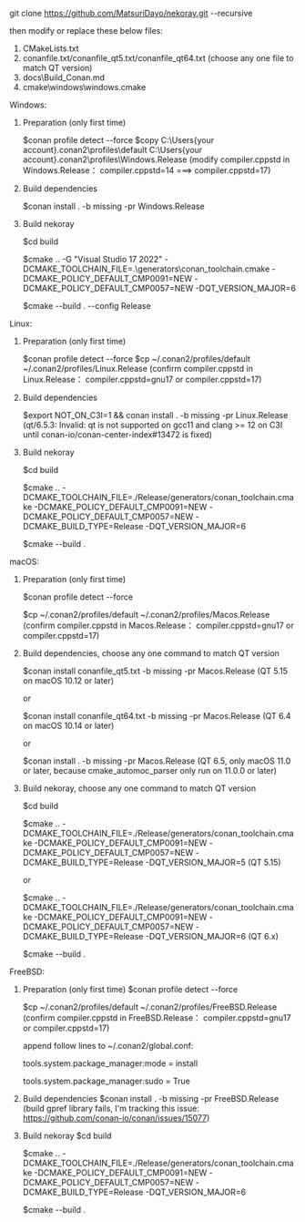 git clone https://github.com/MatsuriDayo/nekoray.git --recursive

then modify or replace these below files:
1. CMakeLists.txt
2. conanfile.txt/conanfile_qt5.txt/conanfile_qt64.txt (choose any one file to match QT version)
3. docs\Build_Conan.md
4. cmake\windows\windows.cmake

Windows:
1. Preparation (only first time)

   $conan profile detect --force
   $copy C:\Users\{your account}\.conan2\profiles\default C:\Users\{your account}\.conan2\profiles\Windows.Release
   (modify compiler.cppstd in Windows.Release： compiler.cppstd=14 ===> compiler.cppstd=17)
2. Build dependencies

   $conan install . -b missing -pr Windows.Release
3. Build nekoray

   $cd build

   $cmake .. -G "Visual Studio 17 2022" -DCMAKE_TOOLCHAIN_FILE=.\generators\conan_toolchain.cmake -DCMAKE_POLICY_DEFAULT_CMP0091=NEW -DCMAKE_POLICY_DEFAULT_CMP0057=NEW -DQT_VERSION_MAJOR=6

   $cmake --build . --config Release

Linux:
1. Preparation (only first time)

   $conan profile detect --force
   $cp ~/.conan2/profiles/default ~/.conan2/profiles/Linux.Release
   (confirm compiler.cppstd in Linux.Release： compiler.cppstd=gnu17 or compiler.cppstd=17)
2. Build dependencies

   $export NOT_ON_C3I=1 && conan install . -b missing -pr Linux.Release
   (qt/6.5.3: Invalid: qt is not supported on gcc11 and clang >= 12 on C3I until conan-io/conan-center-index#13472 is fixed)
3. Build nekoray

   $cd build

   $cmake .. -DCMAKE_TOOLCHAIN_FILE=./Release/generators/conan_toolchain.cmake -DCMAKE_POLICY_DEFAULT_CMP0091=NEW -DCMAKE_POLICY_DEFAULT_CMP0057=NEW -DCMAKE_BUILD_TYPE=Release -DQT_VERSION_MAJOR=6

   $cmake --build .

macOS:
1. Preparation (only first time)

   $conan profile detect --force

   $cp ~/.conan2/profiles/default ~/.conan2/profiles/Macos.Release
   (confirm compiler.cppstd in Macos.Release： compiler.cppstd=gnu17 or compiler.cppstd=17)
2. Build dependencies, choose any one command to match QT version

   $conan install conanfile_qt5.txt -b missing -pr Macos.Release 
   (QT 5.15 on macOS 10.12 or later)

   or

   $conan install conanfile_qt64.txt -b missing -pr Macos.Release
   (QT 6.4 on macOS 10.14 or later)

   or

   $conan install . -b missing -pr Macos.Release
    (QT 6.5, only macOS 11.0 or later, because cmake_automoc_parser only run on 11.0.0 or later)
3. Build nekoray, choose any one command to match QT version

   $cd build

   $cmake .. -DCMAKE_TOOLCHAIN_FILE=./Release/generators/conan_toolchain.cmake -DCMAKE_POLICY_DEFAULT_CMP0091=NEW -DCMAKE_POLICY_DEFAULT_CMP0057=NEW -DCMAKE_BUILD_TYPE=Release -DQT_VERSION_MAJOR=5 (QT 5.15)

   or

   $cmake .. -DCMAKE_TOOLCHAIN_FILE=./Release/generators/conan_toolchain.cmake -DCMAKE_POLICY_DEFAULT_CMP0091=NEW -DCMAKE_POLICY_DEFAULT_CMP0057=NEW -DCMAKE_BUILD_TYPE=Release -DQT_VERSION_MAJOR=6 (QT 6.x)

   $cmake --build .

FreeBSD:
1. Preparation (only first time)
   $conan profile detect --force
   
   $cp ~/.conan2/profiles/default ~/.conan2/profiles/FreeBSD.Release
    (confirm compiler.cppstd in FreeBSD.Release： compiler.cppstd=gnu17 or compiler.cppstd=17)

   append follow lines to ~/.conan2/global.conf:
   
     tools.system.package_manager:mode = install

     tools.system.package_manager:sudo = True
2. Build dependencies
   $conan install . -b missing -pr FreeBSD.Release
   (build gpref library fails, I'm tracking this issue: https://github.com/conan-io/conan/issues/15077)
3. Build nekoray
   $cd build

   $cmake .. -DCMAKE_TOOLCHAIN_FILE=./Release/generators/conan_toolchain.cmake -DCMAKE_POLICY_DEFAULT_CMP0091=NEW -DCMAKE_POLICY_DEFAULT_CMP0057=NEW -DCMAKE_BUILD_TYPE=Release -DQT_VERSION_MAJOR=6

   $cmake --build .
